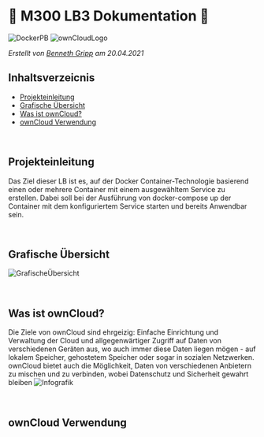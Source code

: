 #  📒 M300 LB3 Dokumentation  📒
![DockerPB](https://external-content.duckduckgo.com/iu/?u=https%3A%2F%2Fd15shllkswkct0.cloudfront.net%2Fwp-content%2Fblogs.dir%2F1%2Ffiles%2F2017%2F08%2Fdocker_logo.png&f=1&nofb=1)
![ownCloudLogo](https://external-content.duckduckgo.com/iu/?u=https%3A%2F%2Fdaniel.molkentin.net%2Fwp-content%2Fuploads%2Fsites%2F2%2F2013%2F03%2Fowncloud-square-logo.png&f=1&nofb=1)

_Erstellt von [Benneth Gripp](https://github.com/1JustBen5) am 20.04.2021_
## Inhaltsverzeicnis
- [Projekteinleitung](#Projekteinleitung)
- [Grafische Übersicht](Grafische-Übersicht)
- [Was ist ownCloud?](#Was-ist-ownCloud?)
- [ownCloud Verwendung](#ownCloud-Verwendung)

<br>

## Projekteinleitung
Das Ziel dieser LB ist es, auf der Docker Container-Technologie basierend einen oder mehrere Container mit einem ausgewähltem Service zu erstellen.
Dabei soll bei der Ausführung von docker-compose up der Container mit dem konfiguriertem Service starten und bereits Anwendbar sein.

<br>

## Grafische Übersicht
![GrafischeÜbersicht](media/GrafischeÜbersicht.png)

<br>

## Was ist ownCloud?
Die Ziele von ownCloud sind ehrgeizig: Einfache Einrichtung und Verwaltung der Cloud und allgegenwärtiger Zugriff auf Daten von verschiedenen Geräten aus, wo auch immer diese Daten liegen mögen - auf lokalem Speicher, gehostetem Speicher oder sogar in sozialen Netzwerken. ownCloud bietet auch die Möglichkeit, Daten von verschiedenen Anbietern zu mischen und zu verbinden, wobei Datenschutz und Sicherheit gewahrt bleiben
![Infografik](https://www.skyfillers.com/fileadmin/daten/grafiken/funktionsgrafiken/en/SF_Infografik_Owncloud_neg_RGB_900px_EN_01-02-2016.png)

<br>

## ownCloud Verwendung

<br>